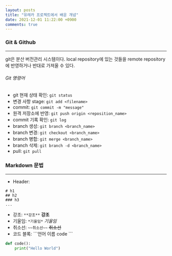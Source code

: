 ```yaml
---
layout: posts
title: "유레카 프로젝트에서 배운 개념"
date: 2021-12-01 11:22:00 +0900
comments: true
---
```


### Git & Github
***

git은 분산 버전관리 시스템이다.
local repository에 있는 것들을 remote repository에 반영하거나 반대로 가져올 수 있다.

###### Git 명령어
- git 현재 상태 확인: ```git status```
- 변경 사항 stage: ```git add <filename>```
- commit: ```git commit -m "message"```
- 원격 저장소에 반영: ```git push origin <reposition_name>```
- commit 기록 확인: ```git log```
- branch 생성: ```git branch <branch_name>```
- branch 변경: ```git checkout <branch_name>```
- branch 병합: ```git merge <branch_name>```
- branch 삭제: ```git branch -d <branch_name>```
- pull: ```git pull```



### Markdown 문법
***

- Header: 
```
# h1
## h2
### h3
...
```

- 강조: ```**강조**```    **강조**
- 기울임: ```*기울임*```    *기울임*
- 취소선: ```~~취소선~~```    ~~취소선~~
- 코드 블록:
\```언어 이름
code
\```

```python
def code():
    print("Hello World")
```